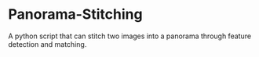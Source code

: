 # Panorama-Stitching
  
A python script that can stitch two images into a panorama through feature detection and matching. 
